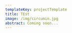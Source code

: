 ```yaml
---
templateKey: projectTemplate
title: TEst
image: /img/circumin.jpg
abstract: Coming soon...
---
```


